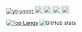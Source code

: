 <p align="left">
  <a href="https://github.com/yt-ymmt/">
    <img src="https://komarev.com/ghpvc/?username=yt-ymmt" alt="yt-ymmt" />
  </a>
  <a href="http://twitter.com/YtYmmt">
    <img height="20" src="https://img.shields.io/twitter/follow/YtYmmt?label=Twitter&logo=twitter&style=flat" />
  </a>
  <a href="https://github.com/yt-ymmt">
    <img height="20" src="https://img.shields.io/github/followers/yt-ymmt?label=follow&logo=github&style=flat" />
  </a>
  <a href="http://qiita.com/Yuta_Yamamoto">
    <img height="20" src="https://qiita-badge.apiapi.app/s/Yuta_Yamamoto/posts.svg" />
  </a>
  <//qiita.com/Yuta_Yamamoto">
    <img height="20" src="https://qiita-badge.apiapi.app/s/yutkat/contributions.svg" />
  </a>
</p>
  
[![Top Langs](https://github-readme-stats.vercel.app/api/top-langs/?username=yt-ymmt&theme=radical)](https://github.com/anuraghazra/github-readme-stats)
![GitHub stats](https://github-readme-stats.vercel.app/api?username=yt-ymmt&count_private=true&theme=radical)

